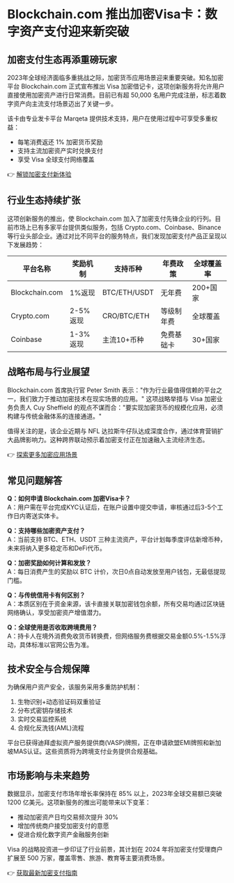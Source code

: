 # Blockchain.com 推出加密Visa卡：数字资产支付迎来新突破

## 加密支付生态再添重磅玩家

2023年全球经济面临多重挑战之际，加密货币应用场景迎来重要突破。知名加密平台 Blockchain.com 正式宣布推出 Visa 加密借记卡，这项创新服务将允许用户直接使用加密资产进行日常消费。目前已有超 50,000 名用户完成注册，标志着数字资产向主流支付场景迈出了关键一步。

该卡由专业发卡平台 Marqeta 提供技术支持，用户在使用过程中可享受多重权益：
- 每笔消费返还 1% 加密货币奖励
- 支持主流加密资产实时兑换支付
- 享受 Visa 全球支付网络覆盖

👉 [解锁加密支付新体验](https://bit.ly/okx_welcome)

## 行业生态持续扩张

这项创新服务的推出，使 Blockchain.com 加入了加密支付先锋企业的行列。目前市场上已有多家平台提供类似服务，包括 Crypto.com、Coinbase、Binance 等行业头部企业。通过对比不同平台的服务特点，我们发现加密支付产品正呈现以下发展趋势：

| 平台名称       | 奖励机制   | 支持币种      | 年费政策      | 全球覆盖率   |
|----------------|------------|---------------|---------------|--------------|
| Blockchain.com | 1%返现     | BTC/ETH/USDT  | 无年费        | 200+国家     |
| Crypto.com     | 2-5%返现   | CRO/BTC/ETH   | 等级制年费    | 全球覆盖     |
| Coinbase       | 1-3%返现   | 主流10+币种   | 免费基础卡     | 30+国家      |

## 战略布局与行业展望

Blockchain.com 首席执行官 Peter Smith 表示："作为行业最值得信赖的平台之一，我们致力于推动加密技术在现实场景的应用。" 这项战略举措与 Visa 加密业务负责人 Cuy Sheffield 的观点不谋而合："要实现加密货币的规模化应用，必须构建与传统金融体系的连接通道。"

值得关注的是，该企业近期与 NFL 达拉斯牛仔队达成深度合作，通过体育营销扩大品牌影响力。这种跨界联动预示着加密支付正在加速融入主流经济生态。

👉 [探索更多加密应用场景](https://bit.ly/okx_welcome)

## 常见问题解答

**Q：如何申请 Blockchain.com 加密Visa卡？**  
A：用户需在平台完成KYC认证后，在账户设置中提交申请，审核通过后3-5个工作日内寄送实体卡。

**Q：支持哪些加密资产支付？**  
A：当前支持 BTC、ETH、USDT 三种主流资产，平台计划每季度评估新增币种，未来将纳入更多稳定币和DeFi代币。

**Q：加密奖励如何计算和发放？**  
A：每日消费产生的奖励以 BTC 计价，次日0点自动发放至用户钱包，无最低提现门槛。

**Q：与传统信用卡有何区别？**  
A：本质区别在于资金来源，该卡直接关联加密钱包余额，所有交易均通过区块链网络确认，享受加密资产增值潜力。

**Q：全球使用是否收取跨境费用？**  
A：持卡人在境外消费免收货币转换费，但网络服务费根据交易金额0.5%-1.5%浮动，具体标准以官网公告为准。

## 技术安全与合规保障

为确保用户资产安全，该服务采用多重防护机制：
1. 生物识别+动态验证码双重验证
2. 分布式密钥存储技术
3. 实时交易监控系统
4. 合规化反洗钱(AML)流程

平台已获得迪拜虚拟资产服务提供商(VASP)牌照，正在申请欧盟EMI牌照和新加坡MAS认证。这些资质将为跨境支付业务提供合规基础。

## 市场影响与未来趋势

数据显示，加密支付市场年增长率保持在 85% 以上，2023年全球交易额已突破 1200 亿美元。这项新服务的推出可能带来以下变革：
- 推动加密资产日均交易频次提升 30%
- 增加传统商户接受加密支付的意愿
- 促进合规化数字资产金融服务创新

Visa 的战略投资进一步印证了行业前景，其计划在 2024 年将加密支付受理商户扩展至 500 万家，覆盖零售、旅游、教育等主要消费场景。

👉 [获取最新加密支付指南](https://bit.ly/okx_welcome)